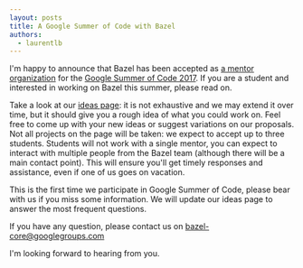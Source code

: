 ```yaml
---
layout: posts
title: A Google Summer of Code with Bazel
authors:
  - laurentlb
---
```


I'm happy to announce that Bazel has been accepted as
[a mentor organization](https://summerofcode.withgoogle.com/organizations/6293241017139200/)
for the
[Google Summer of Code 2017](https://developers.google.com/open-source/gsoc/).
If you are a student and interested in working on Bazel this summer, please read
on.

Take a look at our
[ideas page](https://github.com/bazelbuild/bazel/wiki/Project-Ideas): it is
not exhaustive and we may extend it over time, but it should give you a rough
idea of what you could work on. Feel free to come up with your new ideas or
suggest variations on our proposals. Not all projects on the page will be taken:
we expect to accept up to three students. Students will not work with a single
mentor, you can expect to interact with multiple people from the Bazel team
(although there will be a main contact point). This will ensure you'll get
timely responses and assistance, even if one of us goes on vacation.

This is the first time we participate in Google Summer of Code, please bear with
us if you miss some information. We will update our ideas page to answer the
most frequent questions.

If you have any question, please contact us on bazel-core@googlegroups.com

I'm looking forward to hearing from you.
